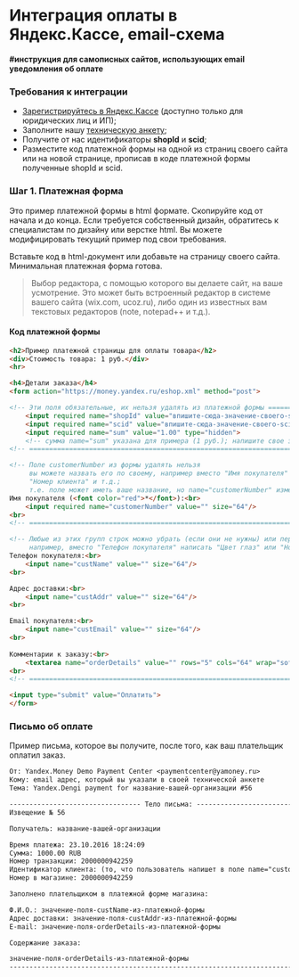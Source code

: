 Интеграция оплаты в Яндекс.Кассе, email-схема
=====================================================

**#инструкция для самописных сайтов, использующих email уведомления об оплате**

[test]: http://test

### Требования к интеграции
* [Зарегистрируйтесь в Яндекс.Кассе](https://money.yandex.ru/joinups/) (доступно только для юридических лиц и ИП);
* Заполните нашу [техническую анкету](https://tech.yandex.ru/money/doc/payment-solution/shop-config/intro-docpage/);
* Получите от нас идентификаторы **shopId** и **scid**;
* Разместите код платежной формы на одной из страниц своего сайта или на новой странице, прописав в коде платежной формы полученные shopId и scid.


### Шаг 1. Платежная форма

Это пример платежной формы в html формате. Скопируйте код от начала и до конца. Если требуется собственный дизайн, обратитесь к специалистам по дизайну или верстке html. Вы можете модифицировать текущий пример под свои требования.

Вставьте код в html-документ или добавьте на страницу своего сайта. Минимальная платежная форма готова.

> Выбор редактора, с помощью которого вы делаете сайт, на ваше усмотрение. Это может быть встроенный редактор в системе вашего сайта (wix.com, ucoz.ru), либо один из известных вам текстовых редакторов (note, notepad++ и т.д.).

#### Код платежной формы
```html 
<h2>Пример платежной страницы для оплаты товара</h2>
<div>Стоимость товара: 1 руб.</div>
<hr>

<h4>Детали заказа</h4>
<form action="https://money.yandex.ru/eshop.xml" method="post">

<!-- Эти поля обязательные, их нельзя удалять из платежной формы ==================== -->
    <input required name="shopId" value="впишите-сюда-значение-своего-shopId" type="hidden"/>
    <input required name="scid" value="впишите-сюда-значение-своего-scid-для-демо-режима" type="hidden"/>
    <input required name="sum" value="1.00" type="hidden">
	<!-- сумма name="sum" указана для примера (1 руб.); напишите свое значение -->
<!-- ================================================================================ -->

<!-- Поле customerNumber из формы удалять нельзя
     вы можете назвать его по своему, например вместо "Имя покупателя" написать "Идентификатор плательщика",
     "Номер клиента" и т.д.;
     т.е. поле может иметь ваше название, но name="customerNumber" изменять нельзя ==== -->
Имя покупателя (<font color="red">*</font>):<br>
    <input required name="customerNumber" value="" size="64"/>
<br>
<!-- ================================================================================ -->

<!-- Любые из этих групп строк можно убрать (если они не нужны) или переименовать
     например, вместо "Телефон покупателя" написать "Цвет глаз" или "Номер автомобиля"-->
Телефон покупателя:<br>	
	<input name="custName" value="" size="64"/>
<br>

Адрес доставки:<br>	
	<input name="custAddr" value="" size="64"/>	
<br>

Email покупателя:<br>	
	<input name="custEmail" value="" size="64"/>	
<br>
	
Комментарии к заказу:<br>	
	<textarea name="orderDetails" value="" rows="5" cols="64" wrap="soft"></textarea>	
<br>	
<!-- ================================================================================ -->

<input type="submit" value="Оплатить">	
</form>
```

### Письмо об оплате

Пример письма, которое вы получите, после того, как ваш плательщик оплатил заказ.

```txt
От: Yandex.Money Demo Payment Center <paymentcenter@yamoney.ru>
Кому: email адрес, который вы указали в своей технической анкете
Тема: Yandex.Dengi payment for название-вашей-организации #56

--------------------------------- Тело письма: ---------------------------------
Извещение № 56

Получатель: название-вашей-организации

Время платежа: 23.10.2016 18:24:09
Сумма: 1000.00 RUB
Номер транзакции: 2000000942259
Идентификатор клиента: (то, что пользователь напишет в поле name="customerNumber")
Номер в магазине: 2000000942259

Заполнено плательщиком в платежной форме магазина:

Ф.И.О.: значение-поля-custName-из-платежной-формы
Адрес доставки: значение-поля-custAddr-из-платежной-формы
E-mail: значение-поля-orderDetails-из-платежной-формы

Содержание заказа:

значение-поля-orderDetails-из-платежной-формы
-------------------------------------------------------------------------------
```

